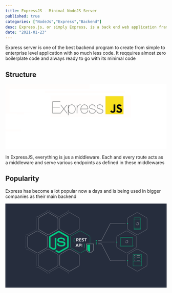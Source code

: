 ```yaml
---
title: ExpressJS - Minimal NodeJS Server
published: true
categories: ["NodeJs","Express","Backend"]
desc: Express.js, or simply Express, is a back end web application framework for Node.js, released as free and open-source software under the MIT License. It is designed for building web applications and APIs
date: "2021-01-23"
---
```


Express server is one of the best backend program to create from simple to enterprise level application with so much less code. It reqquires almost zero boilerplate code and always ready to go with its minimal code

## Structure

![Express Server Structure](assets/express-js-cover.png)

In ExpressJS, everything is jus a middleware. Each and every route acts as a middleware and serve various endpoints as defined in these middlewares

## Popularity

Express has become a lot popular now a days and is being used in bigger companies as their main backend

![Express Cover](assets/express-js-1.png)